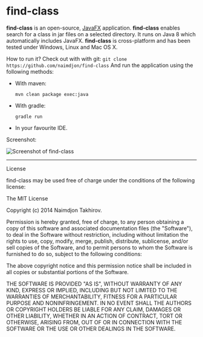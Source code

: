 find-class
==========

**find-class** is an open-source, [JavaFX](http://www.oracle.com/technetwork/java/javase/overview/javafx-overview-2158620.html) application. 
**find-class** enables search for a class in jar files on a selected directory. It runs on Java 8 which automatically includes JavaFX.
**find-class** is cross-platform and has been tested under Windows, Linux and Mac OS X.

How to run it? Check out with with git: `git clone https://github.com/naimdjon/find-class` 
And run the application using the following methods:

* With maven:

    `mvn clean package exec:java`

* With gradle:

    `gradle run`
   
* In your favourite IDE.

Screenshot:

![Screenshot of find-class](http://picpaste.com/pics/lHXkFEQN.1400528958.png)

---

License

find-class may be used free of charge under the conditions of the following license:

The MIT License

Copyright (c) 2014 Naimdjon Takhirov.

Permission is hereby granted, free of charge, to any person obtaining a copy of this software and associated documentation files (the "Software"), to deal in the Software without restriction, including without limitation the rights to use, copy, modify, merge, publish, distribute, sublicense, and/or sell copies of the Software, and to permit persons to whom the Software is furnished to do so, subject to the following conditions:

The above copyright notice and this permission notice shall be included in all copies or substantial portions of the Software.

THE SOFTWARE IS PROVIDED "AS IS", WITHOUT WARRANTY OF ANY KIND, EXPRESS OR IMPLIED, INCLUDING BUT NOT LIMITED TO THE WARRANTIES OF MERCHANTABILITY, FITNESS FOR A PARTICULAR PURPOSE AND NONINFRINGEMENT. IN NO EVENT SHALL THE AUTHORS OR COPYRIGHT HOLDERS BE LIABLE FOR ANY CLAIM, DAMAGES OR OTHER LIABILITY, WHETHER IN AN ACTION OF CONTRACT, TORT OR OTHERWISE, ARISING FROM, OUT OF OR IN CONNECTION WITH THE SOFTWARE OR THE USE OR OTHER DEALINGS IN THE SOFTWARE.
